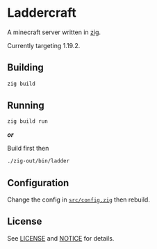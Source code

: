 # Laddercraft

A minecraft server written in [zig](https://ziglang.org/).

Currently targeting 1.19.2.

## Building

```sh
zig build
```

## Running

```sh
zig build run
```

***or***

Build first then

```sh
./zig-out/bin/ladder
```

## Configuration

Change the config in [`src/config.zig`](src/config.zig) then rebuild.

## License

See [LICENSE](LICENSE) and [NOTICE](NOTICE) for details.
